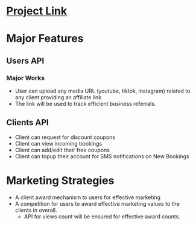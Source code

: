 # [Project Link](https://github.com/WebsiteForAnup/bookbaas.git)

# Major Features

## Users API

### Major Works
- User can upload any media URL (youtube, tiktok, instagram) related to any client providing an affiliate link
- The link will be used to track efficient business referrals.

## Clients API
- Client can request for discount coupons
- Client can view incoming bookings
- Client can add/edit their free coupons
- Client can topup their account for SMS notifications on New Bookings

# Marketing Strategies

- A client award mechanism to users for effective marketing
- A competition for users to award effective marketing values to the clients in overall.
    - API for views count will be ensured for effective award counts.

